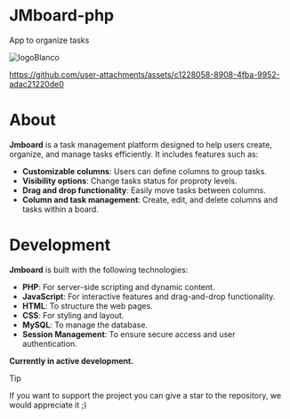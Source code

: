 # JMboard-php

App to organize tasks

![logoBlanco](https://github.com/user-attachments/assets/3c1e1900-fa9c-4e69-8a77-1a4add240ad2)

https://github.com/user-attachments/assets/c1228058-8908-4fba-9952-adac21220de0


# About

**Jmboard** is a task management platform designed to help users create, organize, and manage tasks efficiently. It includes features such as:

- **Customizable columns**: Users can define columns to group tasks.
- **Visibility options**: Change tasks status for proproty levels.
- **Drag and drop functionality**: Easily move tasks between columns.
- **Column and task management**: Create, edit, and delete columns and tasks within a board.

# Development

**Jmboard** is built with the following technologies:

- **PHP**: For server-side scripting and dynamic content.
- **JavaScript**: For interactive features and drag-and-drop functionality.
- **HTML**: To structure the web pages.
- **CSS**: For styling and layout.
- **MySQL**: To manage the database.
- **Session Management**: To ensure secure access and user authentication.


<strong> Currently in active development.</strong>

> [!TIP]  
> If you want to support the project you can give a star to the repository, we would appreciate it ;)


